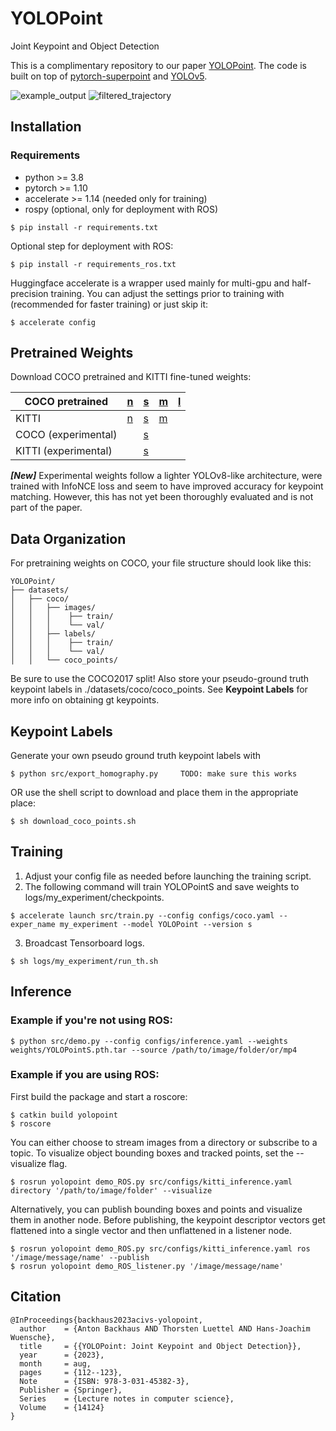 # YOLOPoint
Joint Keypoint and Object Detection

This is a complimentary repository to our paper [YOLOPoint](https://arxiv.org/abs/2402.03989).
The code is built on top of [pytorch-superpoint](https://github.com/eric-yyjau/pytorch-superpoint) and [YOLOv5](https://github.com/ultralytics/yolov5).

![example_output](figures/example.gif)
![filtered_trajectory](figures/filter_points.gif "Removing keypoints on dynamic objects leads to a better trajectory estimation.")

## Installation
### Requirements
- python >= 3.8
- pytorch >= 1.10
- accelerate >= 1.14 (needed only for training)
- rospy (optional, only for deployment with ROS)

```
$ pip install -r requirements.txt
```
Optional step for deployment with ROS:
```
$ pip install -r requirements_ros.txt
```
Huggingface accelerate is a wrapper used mainly for multi-gpu and half-precision training.
You can adjust the settings prior to training with (recommended for faster training) or just skip it:
```
$ accelerate config
```

## Pretrained Weights
Download COCO pretrained and KITTI fine-tuned weights:

| COCO pretrained      | [n](https://huggingface.co/antopost/YOLOPoint/resolve/main/YOLOPointN.pth.tar?download=true)     | [s](https://huggingface.co/antopost/YOLOPoint/resolve/main/YOLOPointS.pth.tar?download=true)          | [m](https://huggingface.co/antopost/YOLOPoint/resolve/main/YOLOPointM.pth.tar?download=true) | [l](https://huggingface.co/antopost/YOLOPoint/resolve/main/YOLOPointL.pth.tar?download=true) |
|----------------------|--------------------------------------------------------------------------------------------------|-------------------------------------------------------------------------------------------------------|---|---|
| KITTI                | [n](https://huggingface.co/antopost/YOLOPoint/resolve/main/YOLOPointN_kitti.pth.tar?download=true) | [s](https://huggingface.co/antopost/YOLOPoint/resolve/main/YOLOPointS_kitti.pth.tar?download=true)    | [m](https://huggingface.co/antopost/YOLOPoint/resolve/main/YOLOPointM_kitti.pth.tar?download=true) |   |
| COCO (experimental)  |                                                                                                  | [s](https://huggingface.co/antopost/YOLOPoint/resolve/main/YOLOPointSv52.pth.tar?download=true)      |   |   |
| KITTI (experimental) |                                                                                                  | [s](https://huggingface.co/antopost/YOLOPoint/resolve/main/YOLOPointSv52_kitti.pth.tar?download=true) |   |   |


**_[New]_**
Experimental weights follow a lighter YOLOv8-like architecture, were trained with InfoNCE loss and seem to have improved accuracy for keypoint matching.
However, this has not yet been thoroughly evaluated and is not part of the paper.

## Data Organization
For pretraining weights on COCO, your file structure should look like this:
```
YOLOPoint/
├── datasets/
│   ├── coco/
│   │   ├── images/
│   │   │    ├── train/
│   │   │    └── val/
│   │   ├── labels/
│   │   │    ├── train/
│   │   │    └── val/
│   │   └── coco_points/
```
Be sure to use the COCO2017 split!
Also store your pseudo-ground truth keypoint labels in ./datasets/coco/coco_points.
See **Keypoint Labels** for more info on obtaining gt keypoints.

## Keypoint Labels
Generate your own pseudo ground truth keypoint labels with
```
$ python src/export_homography.py     TODO: make sure this works
```
OR use the shell script to download and place them in the appropriate place:
```
$ sh download_coco_points.sh
```
## Training
1. Adjust your config file as needed before launching the training script.
2. The following command will train YOLOPointS and save weights to logs/my_experiment/checkpoints.
```
$ accelerate launch src/train.py --config configs/coco.yaml --exper_name my_experiment --model YOLOPoint --version s
```
3. Broadcast Tensorboard logs.
```
$ sh logs/my_experiment/run_th.sh
```

## Inference
### Example if you're not using ROS:
```
$ python src/demo.py --config configs/inference.yaml --weights weights/YOLOPointS.pth.tar --source /path/to/image/folder/or/mp4
```

### Example if you are using ROS:
First build the package and start a roscore:
```
$ catkin build yolopoint
$ roscore
```
You can either choose to stream images from a directory or subscribe to a topic.
To visualize object bounding boxes and tracked points, set the --visualize flag.
```
$ rosrun yolopoint demo_ROS.py src/configs/kitti_inference.yaml directory '/path/to/image/folder' --visualize
```
Alternatively, you can publish bounding boxes and points and visualize them in another node.
Before publishing, the keypoint descriptor vectors get flattened into a single vector and then unflattened in a listener node.
```
$ rosrun yolopoint demo_ROS.py src/configs/kitti_inference.yaml ros '/image/message/name' --publish
$ rosrun yolopoint demo_ROS_listener.py '/image/message/name'
```

## Citation
```
@InProceedings{backhaus2023acivs-yolopoint,
  author    = {Anton Backhaus AND Thorsten Luettel AND Hans-Joachim Wuensche},
  title     = {{YOLOPoint: Joint Keypoint and Object Detection}},
  year      = {2023},
  month     = aug,
  pages     = {112--123},
  Note      = {ISBN: 978-3-031-45382-3},
  Publisher = {Springer},
  Series    = {Lecture notes in computer science},
  Volume    = {14124}
}
```
